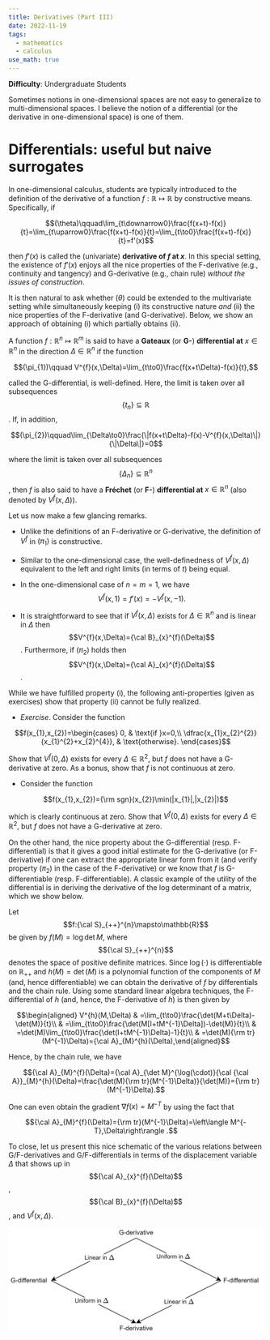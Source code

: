 ```yaml
---
title: Derivatives (Part III)
date: 2022-11-19
tags: 
  - mathematics
  - calculus
use_math: true
---
```


**Difficulty**: Undergraduate Students

Sometimes notions in one-dimensional spaces are not easy to generalize to multi-dimensional spaces. I believe the notion of a differential (or the derivative in one-dimensional space) is one of them.

# Differentials: useful but naive surrogates

In one-dimensional calculus, students are typically introduced to the definition of the derivative of a function $f:\mathbb{R}\mapsto\mathbb{R}$ by constructive means. Specifically, if 

$$(\theta)\qquad\lim_{t\downarrow0}\frac{f(x+t)-f(x)}{t}=\lim_{t\uparrow0}\frac{f(x+t)-f(x)}{t}=\lim_{t\to0}\frac{f(x+t)-f(x)}{t}=f'(x)$$ 

then $f'(x)$ is called the (univariate) **derivative of $f$ at $x$**. In this special setting, the existence of $f'(x)$ enjoys all the nice properties of the F-derivative (e.g., continuity and tangency) and G-derivative (e.g., chain rule) *without the issues of construction*.

It is then natural to ask whether $(\theta)$ could be extended to the multivariate setting while simultaneously keeping (i) its constructive nature *and* (ii) the nice properties of the F-derivative (and G-derivative). Below, we show an approach of obtaining (i) which partially obtains (ii).

A function $f:\mathbb{R}^{n}\mapsto\mathbb{R}^{m}$ is said to have a **Gateaux** (or **G-**) **differential** **at** $x\in\mathbb{R}^{n}$ in the direction $\Delta\in\mathbb{R}^{n}$ if the function 

$$(\pi_{1})\qquad V^{f}(x,\Delta)=\lim_{t\to0}\frac{f(x+t\Delta)-f(x)}{t},$$ 

called the G-differential, is well-defined. Here, the limit is taken over all subsequences $$\{t_{n}\}\subseteq\mathbb{R}$$. If, in addition, 

$$(\pi_{2})\qquad\lim_{\Delta\to0}\frac{\|f(x+t\Delta)-f(x)-V^{f}(x,\Delta)\|}{\|\Delta\|}=0$$ 

where the limit is taken over all subsequences $$\{\Delta_{n}\}\subseteq\mathbb{R}^{n}$$, then $f$ is also said to have a **Fréchet** (or **F-**) **differential at** $x\in\mathbb{R}^{n}$ (also denoted by $V^{f}(x,\Delta)$).

Let us now make a few glancing remarks.

-   Unlike the definitions of an F-derivative or G-derivative, the definition of $V^{f}$ in $(\pi_{1})$ is constructive.

-   Similar to the one-dimensional case, the well-definedness of $V^{f}(x,\Delta)$ equivalent to the left and right limits (in terms of $t$) being equal.

-   In the one-dimensional case of $n=m=1$, we have $$V^{f}(x,1)=f'(x)=-V^{f}(x,-1).$$

-   It is straightforward to see that if $V^{f}(x,\Delta)$ exists for $\Delta\in\mathbb{R}^{n}$ and is linear in $\Delta$ then $$V^{f}(x,\Delta)={\cal B}_{x}^{f}(\Delta)$$. Furthermore, if $(\pi_{2})$ holds then $$V^{f}(x,\Delta)={\cal A}_{x}^{f}(\Delta)$$.

While we have fulfilled property (i), the following anti-properties (given as exercises) show that property (ii) cannot be fully realized.

-   *Exercise*. Consider the function 

$$f(x_{1},x_{2})=\begin{cases}
    0, & \text{if }x=0,\\
    \dfrac{x_{1}x_{2}^{2}}{x_{1}^{2}+x_{2}^{4}}, & \text{otherwise}.
    \end{cases}$$ 

Show that $V^{f}(0,\Delta)$ exists for every $\Delta\in\mathbb{R}^{2}$, but $f$ does not have a G-derivative at zero. As a bonus, show that $f$ is not continuous at zero.

-   Consider the function 

$$f(x_{1},x_{2})={\rm sgn}(x_{2})\min(|x_{1}|,|x_{2}|)$$ 

which is clearly continuous at zero. Show that $V^{f}(0,\Delta)$ exists for every $\Delta\in\mathbb{R}^{2}$, but $f$ does not have a G-derivative at zero.

On the other hand, the nice property about the G-differential (resp. F-differential) is that it gives a good initial estimate for the G-derivative (or F-derivative) if one can extract the appropriate linear form from it (and verify property $(\pi_{2})$ in the case of the F-derivative) or we know that $f$ is G-differentiable (resp. F-differentiable). A classic example of the utility of the differential is in deriving the derivative of the log determinant of a matrix, which we show below.

Let $$f:{\cal S}_{++}^{n}\mapsto\mathbb{R}$$ be given by $f(M)=\log\det M$, where $${\cal S}_{++}^{n}$$ denotes the space of positive definite matrices. Since $\log(\cdot)$ is differentiable on $\mathbb{R}_{++}$ and $h(M)=\det(M)$ is a polynomial function of the components of $M$ (and, hence differentiable) we can obtain the derivative of $f$ by differentials and the chain rule. Using some standard linear algebra techniques, the F-differential of $h$ (and, hence, the F-derivative of $h$) is then given by 

$$\begin{aligned}
V^{h}(M,\Delta) & =\lim_{t\to0}\frac{\det(M+t\Delta)-\det(M)}{t}\\
 & =\lim_{t\to0}\frac{\det(M[I+tM^{-1}\Delta])-\det(M)}{t}\\
 & =\det(M)\lim_{t\to0}\frac{\det(I+tM^{-1}\Delta)-1}{t}\\
 & =\det(M){\rm tr}(M^{-1}\Delta)={\cal A}_{M}^{h}(\Delta),\end{aligned}$$ 

 Hence, by the chain rule, we have 

 $${\cal A}_{M}^{f}(\Delta)={\cal A}_{\det M}^{\log(\cdot)}{\cal {\cal A}}_{M}^{h}(\Delta)=\frac{\det(M){\rm tr}(M^{-1}\Delta)}{\det(M)}={\rm tr}(M^{-1}\Delta).$$ 

 One can even obtain the gradient $\nabla f(x)=M^{-T}$ by using the fact that 

 $${\cal A}_{M}^{f}(\Delta)={\rm tr}(M^{-1}\Delta)=\left\langle M^{-T},\Delta\right\rangle .$$

To close, let us present this nice schematic of the various relations between G/F-derivatives and G/F-differentials in terms of the displacement variable $\Delta$ that shows up in $${\cal A}_{x}^{f}(\Delta)$$, $${\cal B}_{x}^{f}(\Delta)$$, and $V^{f}(x,\Delta)$.

![image](../images/derivatives_drawio.png)
